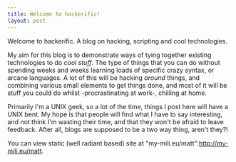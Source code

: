 ```yaml
--- 
title: Welcome to hackerific!
layout: post
---
```

Welcome to hackerific. A blog on hacking, scripting and cool technologies. 

My aim for this blog is to demonstrate ways of tying together existing technologies to do _cool stuff_. The type of things that you can do without spending weeks and weeks learning loads of specific crazy syntax, or arcane languages. A lot of this will be hacking _around_ things, and combining various small elements to get things done, and most of it will be stuff you could do whilst -procrastinating at work-, chilling at home.

Primarily I'm a UNIX geek, so a lot of the time, things I post here will have a UNIX bent. My hope is that people will find what I have to say interesting, and not think I'm wasting their time, and that they won't be afraid to leave feedback. After all, blogs are supposed to be a two way thing, aren't they?!

You can view static (well radiant based) site at "my-mili.eu/matt":http://my-mili.eu/matt.
